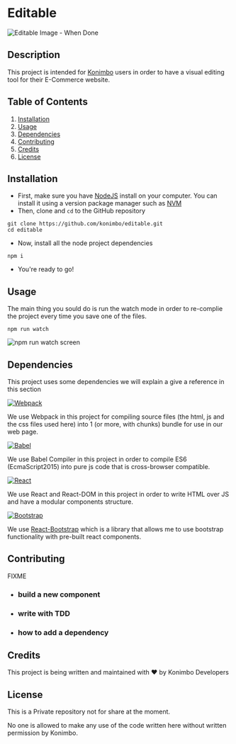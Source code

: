 # Editable
![Editable Image - When Done]()
## Description
This project is intended for [Konimbo](http://www.konimbo.co.il) users in order to have a visual editing tool for their E-Commerce website.

## Table of Contents
1. [Installation](#Installation)
2. [Usage](#Usage)
3. [Dependencies](#Dependencies)
4. [Contributing](#Contributing)
5. [Credits](#Credits)
6. [License](#License)

## Installation
* First, make sure you have [NodeJS](https://nodejs.org/en/) install on your computer. You can install it using a version package manager such as [NVM](https://github.com/creationix/nvm)
* Then, clone and ```cd``` to the GitHub repository
```
git clone https://github.com/konimbo/editable.git
cd editable
```
* Now, install all the node project dependencies
```
npm i
```
* You're ready to go!

## Usage
The main thing you sould do is run the watch mode in order to re-complie the project every time you save one of the files.
```
npm run watch
```
![`npm run watch` screen](https://konimboimages.s3.amazonaws.com/system/photos/241918/original/f26c6924a38f776195dc9a67b36d6c17.png?1521983708
)

## Dependencies
This project uses some dependencies we will explain a give a reference in this section

 [![Webpack](https://konimboimages.s3.amazonaws.com/system/photos/241923/medium/5a6793e4a87aefc1bf3dcfdb6c6532a6.png?1521985291)](https://webpack.js.org/)

We use Webpack in this project for compiling source files (the html, js and the css files used here) into 1 (or more, with chunks) bundle for use in our web page.

[![Babel](https://konimboimages.s3.amazonaws.com/system/photos/241922/medium/d0cd3cb55bf14effad442cf91d279bac.png?1521985198)](https://babeljs.io/) 

We use Babel Compiler in this project in order to compile ES6 (EcmaScript2015) into pure js code that is cross-browser compatible.

[![React](https://konimboimages.s3.amazonaws.com/system/photos/241924/medium/baf0141dd258cd19cad6a1c93ffc7080.png?1521985300)](https://reactjs.org/)

We use React and React-DOM in this project in order to write HTML over JS and have a modular components structure.

[![Bootstrap](https://konimboimages.s3.amazonaws.com/system/photos/241925/medium/49a983d7351ba1f2f42f40f5ac5532a6.jpeg?1521985346)](https://getbootstrap.com/)

We use [React-Bootstrap](https://react-bootstrap.github.io/) which is a library that allows me to use bootstrap functionality with pre-built react components.


## Contributing
FIXME
* ### build a new component
* ### write with TDD
* ### how to add a dependency


## Credits
This project is being written and maintained with :heart: by Konimbo Developers

## License
This is a Private repository not for share at the moment.

No one is allowed to make any use of the code written here without written permission by Konimbo.